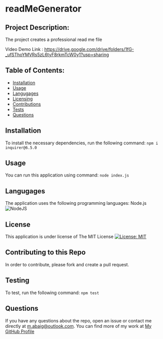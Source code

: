 # readMeGenerator

## Project Description: 
The project creates a professional read me file 

Video Demo Link : https://drive.google.com/drive/folders/1fG-_ufSThoYMVRs5zL6tyF8rkmTcW0y1?usp=sharing

## Table of Contents: 
- [Installation](#installation)
- [Usage](#usage)
- [Langugages](#Languages)
- [Licensing](#License)
- [Contributions](#contributing-to-this-repo)
- [Tests](#testing)
- [Questions](#questions)
## Installation
To install the necessary dependencies, run the following command:
``` npm i inquirer@6.5.0 ```
## Usage
You can run this application using command:
``` node index.js ```
## Langugages
The application uses the following programming languages: Node.js
![NodeJS](https://img.shields.io/badge/node.js-6DA55F?style=for-the-badge&logo=node.js&logoColor=white)
## License
This application is under license of The MIT License
[![License: MIT](https://img.shields.io/badge/License-MIT-yellow.svg)](https://opensource.org/licenses/MIT)
## Contributing to this Repo
In order to contribute, please fork and create a pull request.
## Testing
To test, run the following command:
``` npm test ```
## Questions
If you have any questions about the repo, open an issue or contact me directly at m.abaig@outlook.com. You can find more of my work at [My GitHub Profile](https://github.com/mbzaig)
